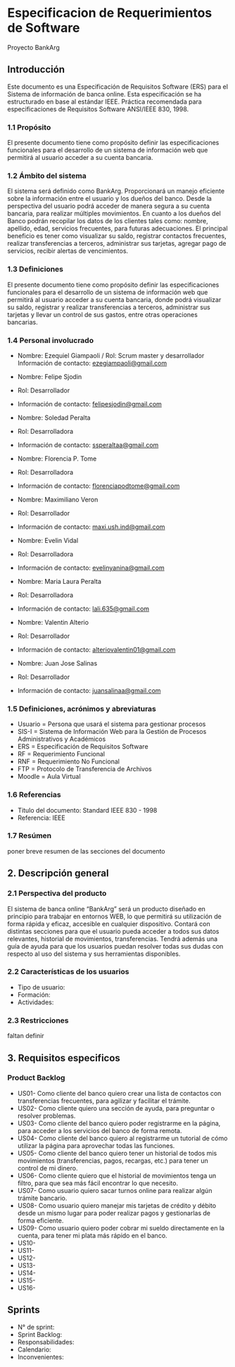 # Especificacion de Requerimientos de Software
Proyecto BankArg

## Introducción
Este documento es una Especificación de Requisitos Software (ERS) para el Sistema de información de banca online. Esta especificación se ha estructurado en base al estándar IEEE. Práctica recomendada para especificaciones de Requisitos Software ANSI/IEEE 830, 1998.
### 1.1 Propósito
El presente documento tiene como propósito definir las especificaciones funcionales para el desarrollo de un sistema de información web que permitirá al usuario acceder a su cuenta bancaria.
### 1.2 Ámbito del sistema
El sistema será definido como BankArg.
Proporcionará un manejo eficiente sobre la información entre el usuario y los dueños del banco. Desde la perspectiva del usuario podrá acceder de manera segura a su cuenta bancaria, para realizar múltiples movimientos.
En cuanto a los dueños del Banco podrán recopilar los datos de los clientes tales como: nombre, apellido, edad, servicios frecuentes, para futuras adecuaciones.
El principal beneficio es tener como visualizar su saldo, registrar contactos frecuentes, realizar transferencias a terceros, administrar sus tarjetas, agregar pago de servicios, recibir alertas de vencimientos.
### 1.3 Definiciones
El presente documento tiene como propósito definir las especificaciones funcionales para el desarrollo de un sistema de información web que permitirá al usuario acceder a su cuenta bancaria, donde podrá visualizar su saldo, registrar y realizar transferencias a terceros, administrar sus tarjetas y llevar un control de sus gastos, entre otras operaciones bancarias.
### 1.4 Personal involucrado
- Nombre: Ezequiel Giampaoli
/ Rol: Scrum master y desarrollador
Información de contacto: ezegiampaoli@gmail.com

- Nombre: Felipe Sjodin
- Rol: Desarrollador
- Información de contacto: felipesjodin@gmail.com

- Nombre: Soledad Peralta
- Rol: Desarrolladora
- Información de contacto: ssperaltaa@gmail.com

- Nombre: Florencia P. Tome
- Rol: Desarrolladora
- Información de contacto: florenciapodtome@gmail.com

- Nombre: Maximiliano Veron
- Rol: Desarrollador
- Información de contacto: maxi.ush.ind@gmail.com

- Nombre: Evelin Vidal
- Rol: Desarrolladora
- Información de contacto: evelinyanina@gmail.com

- Nombre: Maria Laura Peralta
- Rol: Desarrolladora
- Información de contacto: lali.635@gmail.com

- Nombre: Valentin Alterio
- Rol: Desarrollador
- Información de contacto: alteriovalentin01@gmail.com

- Nombre: Juan Jose Salinas
- Rol: Desarrollador
- Información de contacto: juansalinaa@gmail.com

### 1.5 Definiciones, acrónimos y abreviaturas

- Usuario = Persona que usará el sistema para gestionar procesos
- SIS-I = Sistema de Información Web para la Gestión de Procesos Administrativos y Académicos
- ERS = Especificación de Requisitos Software
- RF = Requerimiento Funcional
- RNF = Requerimiento No Funcional
- FTP = Protocolo de Transferencia de Archivos
- Moodle = Aula Virtual 

### 1.6 Referencias
- Titulo del documento: Standard IEEE 830 - 1998
- Referencia: IEEE 

### 1.7 Resúmen
 poner breve resumen de las secciones del documento 

## 2. Descripción general

### 2.1 Perspectiva del producto
El sistema de banca online “BankArg” será un producto diseñado en principio para trabajar en entornos WEB, lo que permitirá su utilización de forma rápida y eficaz, accesible en cualquier dispositivo. Contará con distintas secciones para que el usuario pueda acceder a todos sus datos relevantes, historial de movimientos, transferencias. Tendrá además una guía de ayuda para que los usuarios puedan resolver todas sus dudas con respecto al uso del sistema y sus herramientas disponibles. 

### 2.2 Características de los usuarios

- Tipo de usuario:
- Formación:
- Actividades:

### 2.3 Restricciones
 faltan definir 

## 3. Requisitos especificos

### Product Backlog

- US01- Como cliente del banco quiero crear una lista de contactos con transferencias frecuentes, para agilizar y facilitar el trámite.
- US02- Como cliente quiero una sección de ayuda, para preguntar o resolver problemas.
- US03- Como cliente del banco quiero poder registrarme en la página, para acceder a los servicios del banco de forma remota.
- US04- Como cliente del banco quiero al registrarme un tutorial de cómo utilizar la página para aprovechar todas las funciones.
- US05- Como cliente del banco quiero tener un historial de todos mis movimientos (transferencias, pagos, recargas, etc.) para tener un control de mi dinero. 
- US06- Como cliente quiero que el historial de movimientos tenga un filtro, para que sea más fácil encontrar lo que necesito.
- US07- Como usuario quiero sacar turnos online para realizar algún trámite bancario.
- US08- Como usuario quiero manejar mis tarjetas de crédito y débito desde un mismo lugar para poder realizar pagos y gestionarlas de forma eficiente.
- US09- Como usuario quiero poder cobrar mi sueldo directamente en la cuenta, para tener mi plata más rápido en el banco.
- US10-
- US11-
- US12-
- US13-
- US14-
- US15-
- US16-

## Sprints

- N° de sprint:
- Sprint Backlog:
- Responsabilidades:
- Calendario:
- Inconvenientes:






